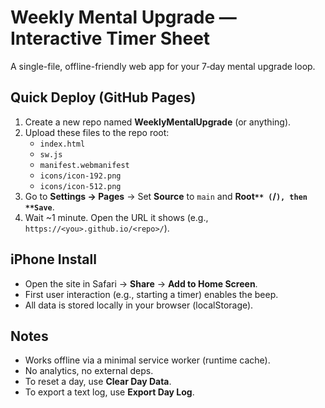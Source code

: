 # Weekly Mental Upgrade — Interactive Timer Sheet

A single-file, offline-friendly web app for your 7‑day mental upgrade loop.

## Quick Deploy (GitHub Pages)
1. Create a new repo named **WeeklyMentalUpgrade** (or anything).
2. Upload these files to the repo root:
   - `index.html`
   - `sw.js`
   - `manifest.webmanifest`
   - `icons/icon-192.png`
   - `icons/icon-512.png`
3. Go to **Settings → Pages** → Set **Source** to `main` and **Root`** (`/`), then **Save`**.
4. Wait ~1 minute. Open the URL it shows (e.g., `https://<you>.github.io/<repo>/`).

## iPhone Install
- Open the site in Safari → **Share** → **Add to Home Screen**.
- First user interaction (e.g., starting a timer) enables the beep.
- All data is stored locally in your browser (localStorage).

## Notes
- Works offline via a minimal service worker (runtime cache).
- No analytics, no external deps.
- To reset a day, use **Clear Day Data**.
- To export a text log, use **Export Day Log**.
